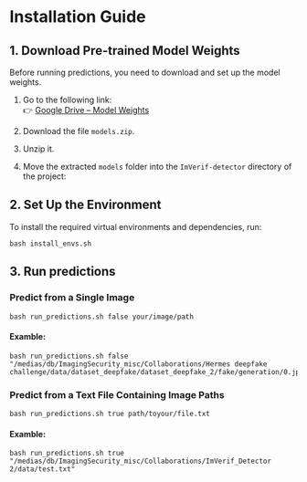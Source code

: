 # Installation Guide

## 1. Download Pre-trained Model Weights

Before running predictions, you need to download and set up the model weights.

1. Go to the following link:  
   👉 [Google Drive – Model Weights](https://drive.google.com/drive/folders/1ydUjZHFunWYDgLeZ6jpznfMYFGb7hA9K?usp=drive_link)

2. Download the file `models.zip`.

3. Unzip it.

4. Move the extracted `models` folder into the `ImVerif-detector` directory of the project:


## 2. Set Up the Environment
To install the required virtual environments and dependencies, run:

    bash install_envs.sh

## 3. Run predictions
### Predict from a Single Image

    bash run_predictions.sh false your/image/path

#### Examble:
    bash run_predictions.sh false "/medias/db/ImagingSecurity_misc/Collaborations/Hermes deepfake challenge/data/dataset_deepfake/dataset_deepfake_2/fake/generation/0.jpg"

### Predict from a Text File Containing Image Paths

    bash run_predictions.sh true path/toyour/file.txt

#### Examble:
    bash run_predictions.sh true "/medias/db/ImagingSecurity_misc/Collaborations/ImVerif_Detector 2/data/test.txt"






